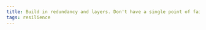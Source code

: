 ```yaml
---
title: Build in redundancy and layers. Don't have a single point of failure.
tags: resilience
---
```

